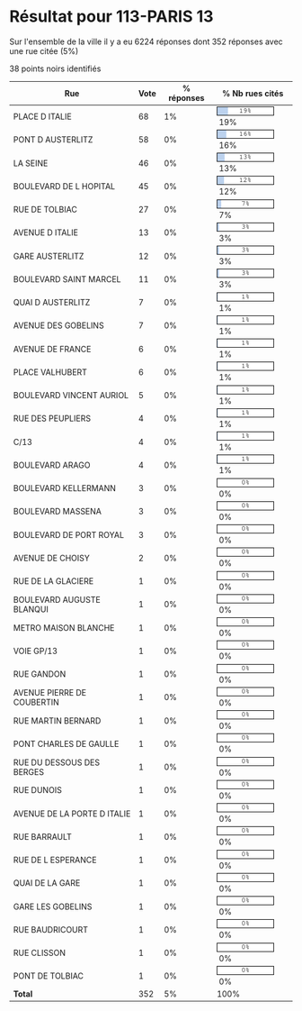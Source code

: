 # Résultat pour 113-PARIS 13

Sur l'ensemble de la ville il y a eu 6224 réponses dont 352 réponses avec une rue citée (5%)

38 points noirs identifiés

| Rue | Vote | % réponses | % Nb rues cités|
|-----|------|------------|----------------|
| PLACE D ITALIE | 68 | 1% | <img src="../../img/bar_19.gif" />&nbsp;19%|
| PONT D AUSTERLITZ | 58 | 0% | <img src="../../img/bar_16.gif" />&nbsp;16%|
| LA SEINE | 46 | 0% | <img src="../../img/bar_13.gif" />&nbsp;13%|
| BOULEVARD DE L HOPITAL | 45 | 0% | <img src="../../img/bar_12.gif" />&nbsp;12%|
| RUE DE TOLBIAC | 27 | 0% | <img src="../../img/bar_7.gif" />&nbsp;7%|
| AVENUE D ITALIE | 13 | 0% | <img src="../../img/bar_3.gif" />&nbsp;3%|
| GARE AUSTERLITZ | 12 | 0% | <img src="../../img/bar_3.gif" />&nbsp;3%|
| BOULEVARD SAINT MARCEL | 11 | 0% | <img src="../../img/bar_3.gif" />&nbsp;3%|
| QUAI D AUSTERLITZ | 7 | 0% | <img src="../../img/bar_1.gif" />&nbsp;1%|
| AVENUE DES GOBELINS | 7 | 0% | <img src="../../img/bar_1.gif" />&nbsp;1%|
| AVENUE DE FRANCE | 6 | 0% | <img src="../../img/bar_1.gif" />&nbsp;1%|
| PLACE VALHUBERT | 6 | 0% | <img src="../../img/bar_1.gif" />&nbsp;1%|
| BOULEVARD VINCENT AURIOL | 5 | 0% | <img src="../../img/bar_1.gif" />&nbsp;1%|
| RUE DES PEUPLIERS | 4 | 0% | <img src="../../img/bar_1.gif" />&nbsp;1%|
| C/13 | 4 | 0% | <img src="../../img/bar_1.gif" />&nbsp;1%|
| BOULEVARD ARAGO | 4 | 0% | <img src="../../img/bar_1.gif" />&nbsp;1%|
| BOULEVARD KELLERMANN | 3 | 0% | <img src="../../img/bar_0.gif" />&nbsp;0%|
| BOULEVARD MASSENA | 3 | 0% | <img src="../../img/bar_0.gif" />&nbsp;0%|
| BOULEVARD DE PORT ROYAL | 3 | 0% | <img src="../../img/bar_0.gif" />&nbsp;0%|
| AVENUE DE CHOISY | 2 | 0% | <img src="../../img/bar_0.gif" />&nbsp;0%|
| RUE DE LA GLACIERE | 1 | 0% | <img src="../../img/bar_0.gif" />&nbsp;0%|
| BOULEVARD AUGUSTE BLANQUI | 1 | 0% | <img src="../../img/bar_0.gif" />&nbsp;0%|
| METRO MAISON BLANCHE | 1 | 0% | <img src="../../img/bar_0.gif" />&nbsp;0%|
| VOIE GP/13 | 1 | 0% | <img src="../../img/bar_0.gif" />&nbsp;0%|
| RUE GANDON | 1 | 0% | <img src="../../img/bar_0.gif" />&nbsp;0%|
| AVENUE PIERRE DE COUBERTIN | 1 | 0% | <img src="../../img/bar_0.gif" />&nbsp;0%|
| RUE MARTIN BERNARD | 1 | 0% | <img src="../../img/bar_0.gif" />&nbsp;0%|
| PONT CHARLES DE GAULLE | 1 | 0% | <img src="../../img/bar_0.gif" />&nbsp;0%|
| RUE DU DESSOUS DES BERGES | 1 | 0% | <img src="../../img/bar_0.gif" />&nbsp;0%|
| RUE DUNOIS | 1 | 0% | <img src="../../img/bar_0.gif" />&nbsp;0%|
| AVENUE DE LA PORTE D ITALIE | 1 | 0% | <img src="../../img/bar_0.gif" />&nbsp;0%|
| RUE BARRAULT | 1 | 0% | <img src="../../img/bar_0.gif" />&nbsp;0%|
| RUE DE L ESPERANCE | 1 | 0% | <img src="../../img/bar_0.gif" />&nbsp;0%|
| QUAI DE LA GARE | 1 | 0% | <img src="../../img/bar_0.gif" />&nbsp;0%|
| GARE LES GOBELINS | 1 | 0% | <img src="../../img/bar_0.gif" />&nbsp;0%|
| RUE BAUDRICOURT | 1 | 0% | <img src="../../img/bar_0.gif" />&nbsp;0%|
| RUE CLISSON | 1 | 0% | <img src="../../img/bar_0.gif" />&nbsp;0%|
| PONT DE TOLBIAC | 1 | 0% | <img src="../../img/bar_0.gif" />&nbsp;0%|
| **Total** | 352 | 5% | 100%|
